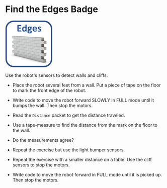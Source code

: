 # Find the Edges Badge

![](art/smallEdgesBadge.jpg)

Use the robot's sensors to detect walls and cliffs.

  - Place the robot several feet from a wall. Put a piece of tape on the floor to mark the front edge of the robot.
  - Write code to move the robot forward SLOWLY in FULL mode until it bumps the wall. Then stop the motors.
  - Read the ```Distance``` packet to get the distance traveled.
  - Use a tape-measure to find the distance from the mark on the floor to the wall.
  - Do the measurements agree?
  
  - Repeat the exercise but use the light bumper sensors.
  
  - Repeat the exercise with a smaller distance on a table. Use the cliff sensors to stop the motors.
  
  - Write code to move the robot forward in FULL mode until it is picked up. Then stop the motors.
